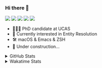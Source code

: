 ### Hi there 👋

[![](https://img.shields.io/badge/-Email-325180?logo=maildotru&logoColor=white&style=flat-square)](mailto://wang@tianshu.me)
[![](https://img.shields.io/badge/-GitHub-black?logo=GitHub&style=flat-square)](https://github.com/tshu-w)
[![](https://img.shields.io/badge/-Telegram-26a5e4?labelColor=fafafa&logo=telegram&style=flat-square)](https://t.me/tshu_w) 
[![](https://img.shields.io/badge/-Twitter-1da1f2?logo=Twitter&logoColor=white&style=flat-square)](https://twitter.com/tshu_w)
[![](https://komarev.com/ghpvc/?username=tshu-w&color=blueviolet&style=flat-square)]()



- 🧑🏻‍🎓 PhD candidate at UCAS
- 🔭 Currently interested in Entity Resolution
- 🛠 macOS & Emacs & ZSH
- 🚧 Under construction...

<details>

<summary>GitHub Stats</summary>

![Tianshu's GitHub stats](https://github-readme-stats.vercel.app/api?username=tshu-w&show_icons=true&theme=buefy&count_private=true)
  
</details>


<details>
  <summary>Wakatime Stats</summary>

  Currently, files accessed by tramp cannot be tracked by wakatime, see https://github.com/wakatime/wakatime-mode/issues/27
  <br>
  
<!--START_SECTION:waka-->
**I'm an Early 🐤** 

```text
🌞 Morning    86 commits     █████░░░░░░░░░░░░░░░░░░░░   20.14% 
🌆 Daytime    164 commits    █████████░░░░░░░░░░░░░░░░   38.41% 
🌃 Evening    166 commits    █████████░░░░░░░░░░░░░░░░   38.88% 
🌙 Night      11 commits     ░░░░░░░░░░░░░░░░░░░░░░░░░   2.58%

```
📅 **I'm Most Productive on Monday** 

```text
Monday       102 commits    ██████░░░░░░░░░░░░░░░░░░░   23.89% 
Tuesday      51 commits     ███░░░░░░░░░░░░░░░░░░░░░░   11.94% 
Wednesday    52 commits     ███░░░░░░░░░░░░░░░░░░░░░░   12.18% 
Thursday     47 commits     ██░░░░░░░░░░░░░░░░░░░░░░░   11.01% 
Friday       39 commits     ██░░░░░░░░░░░░░░░░░░░░░░░   9.13% 
Saturday     90 commits     █████░░░░░░░░░░░░░░░░░░░░   21.08% 
Sunday       46 commits     ██░░░░░░░░░░░░░░░░░░░░░░░   10.77%

```


📊 **This Week I Spent My Time On** 

```text
💬 Programming Languages: 
Emacs Lisp               14 hrs 1 min        █████████░░░░░░░░░░░░░░░░   39.11% 
Org                      9 hrs 14 mins       ██████░░░░░░░░░░░░░░░░░░░   25.79% 
sh                       8 hrs 57 mins       ██████░░░░░░░░░░░░░░░░░░░   25.01% 
Python                   1 hr 37 mins        █░░░░░░░░░░░░░░░░░░░░░░░░   4.55% 
Other                    1 hr 8 mins         ░░░░░░░░░░░░░░░░░░░░░░░░░   3.18%

🔥 Editors: 
Emacs                    26 hrs 32 mins      ██████████████████░░░░░░░   74.02% 
Zsh                      8 hrs 57 mins       ██████░░░░░░░░░░░░░░░░░░░   25.01% 
Sublime Text             20 mins             ░░░░░░░░░░░░░░░░░░░░░░░░░   0.97%

🐱‍💻 Projects: 
emacs                    15 hrs 39 mins      ███████████░░░░░░░░░░░░░░   43.68% 
Unknown Project          11 hrs 5 mins       ███████░░░░░░░░░░░░░░░░░░   30.94% 
Terminal                 4 hrs 49 mins       ███░░░░░░░░░░░░░░░░░░░░░░   13.45% 
dotfiles                 2 hrs 6 mins        █░░░░░░░░░░░░░░░░░░░░░░░░   5.9% 
.emacs.d                 1 hr 33 mins        █░░░░░░░░░░░░░░░░░░░░░░░░   4.33%

💻 Operating System: 
Mac                      34 hrs 47 mins      ████████████████████████░   97.02% 
Linux                    1 hr 4 mins         ░░░░░░░░░░░░░░░░░░░░░░░░░   2.98%

```

**I Mostly Code in Python** 

```text
Python                   5 repos             ███████░░░░░░░░░░░░░░░░░░   27.78% 
JavaScript               3 repos             ████░░░░░░░░░░░░░░░░░░░░░   16.67% 
HTML                     2 repos             ██░░░░░░░░░░░░░░░░░░░░░░░   11.11% 
Emacs Lisp               2 repos             ██░░░░░░░░░░░░░░░░░░░░░░░   11.11% 
TeX                      2 repos             ██░░░░░░░░░░░░░░░░░░░░░░░   11.11%

```



 Last Updated on 04/07/2021
<!--END_SECTION:waka-->
</details>
